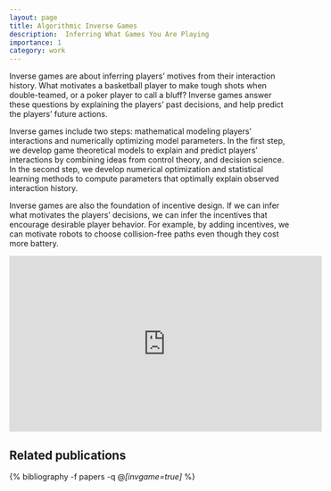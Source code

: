 ```yaml
---
layout: page
title: Algorithmic Inverse Games
description:  Inferring What Games You Are Playing 
importance: 1
category: work
---
```



Inverse games are about inferring players’ motives from their interaction history. What motivates a basketball player to make tough shots when double-teamed, or a poker player to call a bluff? Inverse games answer these questions by explaining the players’ past decisions, and help predict the players’ future actions. 

Inverse games include two steps: mathematical modeling players’ interactions and numerically optimizing model parameters. In the first step, we develop game theoretical models to explain and predict players’ interactions by combining ideas from control theory, and decision science. In the second step, we develop numerical optimization and statistical learning methods to compute parameters that optimally explain observed interaction history.   

Inverse games are also the foundation of incentive design. If we can infer what motivates the players’ decisions, we can infer the incentives that encourage desirable player behavior. For example, by adding incentives, we can motivate robots to choose collision-free paths even though they cost more battery. 


<p align = "center">
<iframe width="560" height="315" src="https://www.youtube.com/embed/EvtPp_DWqgU" title="YouTube video player" frameborder="0" allow="accelerometer; autoplay; clipboard-write; encrypted-media; gyroscope; picture-in-picture" allowfullscreen></iframe>
</p>  


<div class="publications">
<h2>Related publications</h2>  
  
{% bibliography -f papers -q @*[invgame=true]* %}
</div>
